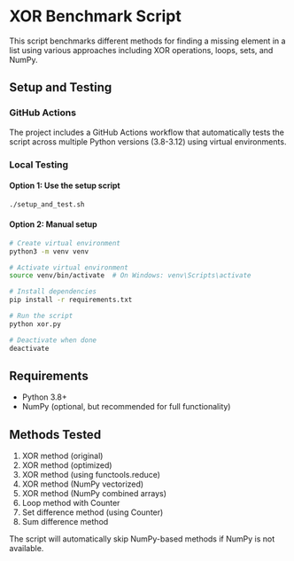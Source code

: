 # XOR Benchmark Script

This script benchmarks different methods for finding a missing element in a list using various approaches including XOR operations, loops, sets, and NumPy.

## Setup and Testing

### GitHub Actions
The project includes a GitHub Actions workflow that automatically tests the script across multiple Python versions (3.8-3.12) using virtual environments.

### Local Testing

#### Option 1: Use the setup script
```bash
./setup_and_test.sh
```

#### Option 2: Manual setup
```bash
# Create virtual environment
python3 -m venv venv

# Activate virtual environment
source venv/bin/activate  # On Windows: venv\Scripts\activate

# Install dependencies
pip install -r requirements.txt

# Run the script
python xor.py

# Deactivate when done
deactivate
```

## Requirements
- Python 3.8+
- NumPy (optional, but recommended for full functionality)

## Methods Tested
1. XOR method (original)
2. XOR method (optimized)
3. XOR method (using functools.reduce)
4. XOR method (NumPy vectorized)
5. XOR method (NumPy combined arrays)
6. Loop method with Counter
7. Set difference method (using Counter)
8. Sum difference method

The script will automatically skip NumPy-based methods if NumPy is not available.